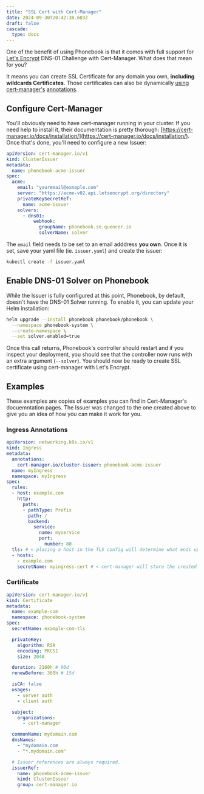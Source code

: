```yaml
---
title: "SSL Cert with Cert-Manager"
date: 2024-09-30T20:42:38.603Z
draft: false
cascade:
  type: docs
---
```


One of the benefit of using Phonebook is that it comes with full support for [Let's Encrypt](https://letsencrypt.org/) DNS-01 Challenge with Cert-Manager. What does that mean for you?

It means you can create SSL Certificate for any domain you own, **including wildcards Certificates**. Those certificates can also be dynamically [using](https://cert-manager.io/docs/usage/certificate/) [cert-manager's](https://cert-manager.io/docs/usage/ingress/) [annotations](https://cert-manager.io/docs/usage/gateway/).

## Configure Cert-Manager

You'll obviously need to have cert-manager running in your cluster. If you need help to install it, their documentation is pretty thorough: [https://cert-manager.io/docs/installation/](https://cert-manager.io/docs/installation/). Once that's done, you'll need to configure a new Issuer:

```yaml
apiVersion: cert-manager.io/v1
kind: ClusterIssuer
metadata:
  name: phonebook-acme-issuer
spec:
  acme:
    email: "youremail@exmaple.com"
    server: "https://acme-v02.api.letsencrypt.org/directory"
    privateKeySecretRef:
      name: acme-issuer
    solvers:
      - dns01:
          webhook:
            groupName: phonebook.se.quencer.io
            solverName: solver

```

The `email` field needs to be set to an email adddress **you own**. Once it is set, save your yaml file (ie. `issuer.yaml`) and create the issuer:

```bash
kubectl create -f issuer.yaml
```

## Enable DNS-01 Solver on Phonebook
While the Issuer is fully configured at this point, Phonebook, by default, doesn't have the DNS-01 Solver running. To enable it, you can update your Helm installation:

```bash
helm upgrade --install phonebook phonebook/phonebook \
  --namespace phonebook-system \
  --create-namespace \
  --set solver.enabled=true
```

Once this call returns, Phonebook's controller should restart and if you inspect your deployment, you should see that the controller now runs with an extra argument (`--solver`). You should now be ready to create SSL certificate using cert-manager with Let's Encrypt.

## Examples
These examples are copies of examples you can find in Cert-Manager's docuemntation pages. The Issuer was changed to the one created above to give you an idea of how you can make it work for you.

### Ingress Annotations

```yaml
apiVersion: networking.k8s.io/v1
kind: Ingress
metadata:
  annotations:
    cert-manager.io/cluster-issuer: phonebook-acme-issuer
  name: myIngress
  namespace: myIngress
spec:
  rules:
  - host: example.com
    http:
      paths:
      - pathType: Prefix
        path: /
        backend:
          service:
            name: myservice
            port:
              number: 80
  tls: # < placing a host in the TLS config will determine what ends up in the cert's subjectAltNames
  - hosts:
    - example.com
    secretName: myingress-cert # < cert-manager will store the created certificate in this secret.
```

### Certificate
```yaml
apiVersion: cert-manager.io/v1
kind: Certificate
metadata:
  name: example-com
  namespace: phonebook-system
spec:
  secretName: example-com-tls

  privateKey:
    algorithm: RSA
    encoding: PKCS1
    size: 2048

  duration: 2160h # 90d
  renewBefore: 360h # 15d

  isCA: false
  usages:
    - server auth
    - client auth

  subject:
    organizations:
      - cert-manager

  commonName: mydomain.com
  dnsNames:
    - "mydomain.com
    - "*.mydomain.com"

  # Issuer references are always required.
  issuerRef:
    name: phonebook-acme-issuer
    kind: ClusterIssuer
    group: cert-manager.io
```
